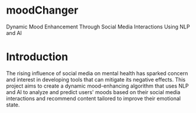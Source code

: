 # moodChanger
Dynamic Mood Enhancement Through Social Media Interactions Using NLP and AI

# Introduction
The rising influence of social media on mental health has sparked concern and interest in developing tools that can mitigate its negative effects. This project aims to create a dynamic mood-enhancing algorithm that uses NLP and AI to analyze and predict users' moods based on their social media interactions and recommend content tailored to improve their emotional state.

